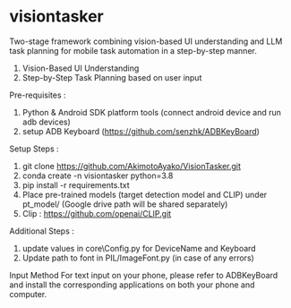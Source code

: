 # visiontasker

Two-stage framework combining vision-based UI understanding and LLM task planning for mobile task automation in a step-by-step manner.
  1. Vision-Based UI Understanding
  2. Step-by-Step Task Planning based on user input

Pre-requisites : 

  1. Python & Android SDK platform tools (connect android device and run adb devices)
  2. setup ADB Keyboard (https://github.com/senzhk/ADBKeyBoard)

Setup Steps :

1. git clone https://github.com/AkimotoAyako/VisionTasker.git
2. conda create -n visiontasker python=3.8
3. pip install -r requirements.txt
4. Place pre-trained models (target detection model and CLIP) under pt_model/ (Google drive path will be shared separately)
5. Clip : https://github.com/openai/CLIP.git

Additional Steps :

1. update values in core\Config.py for DeviceName and Keyboard
2. Update path to font in PIL/ImageFont.py (in case of any errors)

Input Method
For text input on your phone, please refer to ADBKeyBoard and install the corresponding applications on both your phone and computer.
